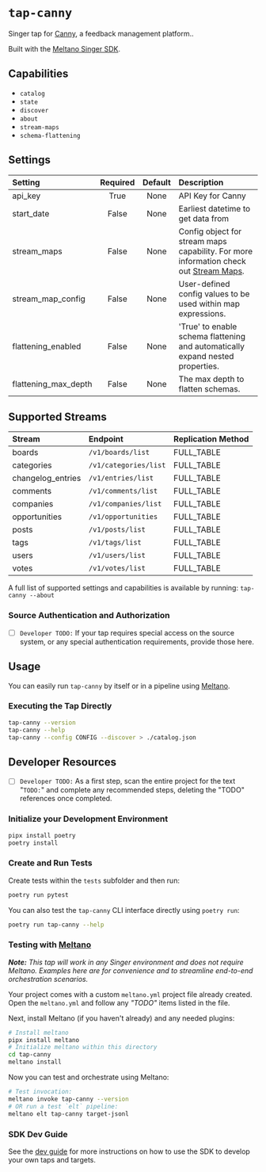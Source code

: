 # `tap-canny`

Singer tap for [Canny](https://canny.io/), a feedback management platform..

Built with the [Meltano Singer SDK](https://sdk.meltano.com).

## Capabilities

* `catalog`
* `state`
* `discover`
* `about`
* `stream-maps`
* `schema-flattening`

## Settings

| Setting             | Required | Default | Description |
|:--------------------|:--------:|:-------:|:------------|
| api_key             | True     | None    | API Key for Canny |
| start_date          | False    | None    | Earliest datetime to get data from |
| stream_maps         | False    | None    | Config object for stream maps capability. For more information check out [Stream Maps](https://sdk.meltano.com/en/latest/stream_maps.html). |
| stream_map_config   | False    | None    | User-defined config values to be used within map expressions. |
| flattening_enabled  | False    | None    | 'True' to enable schema flattening and automatically expand nested properties. |
| flattening_max_depth| False    | None    | The max depth to flatten schemas. |

## Supported Streams

| Stream            | Endpoint              | Replication Method |
| :---------------- | :-------------------- | :----------------- |
| boards            | `/v1/boards/list`     | FULL_TABLE         |
| categories        | `/v1/categories/list` | FULL_TABLE         |
| changelog_entries | `/v1/entries/list`    | FULL_TABLE         |
| comments          | `/v1/comments/list`   | FULL_TABLE         |
| companies         | `/v1/companies/list`  | FULL_TABLE         |
| opportunities     | `/v1/opportunities`   | FULL_TABLE         |
| posts             | `/v1/posts/list`      | FULL_TABLE         |
| tags              | `/v1/tags/list`       | FULL_TABLE         |
| users             | `/v1/users/list`      | FULL_TABLE         |
| votes             | `/v1/votes/list`      | FULL_TABLE         |

A full list of supported settings and capabilities is available by running: `tap-canny --about`

### Source Authentication and Authorization

- [ ] `Developer TODO:` If your tap requires special access on the source system, or any special authentication requirements, provide those here.

## Usage

You can easily run `tap-canny` by itself or in a pipeline using [Meltano](https://meltano.com/).

### Executing the Tap Directly

```bash
tap-canny --version
tap-canny --help
tap-canny --config CONFIG --discover > ./catalog.json
```

## Developer Resources

- [ ] `Developer TODO:` As a first step, scan the entire project for the text "`TODO:`" and complete any recommended steps, deleting the "TODO" references once completed.

### Initialize your Development Environment

```bash
pipx install poetry
poetry install
```

### Create and Run Tests

Create tests within the `tests` subfolder and then run:

```bash
poetry run pytest
```

You can also test the `tap-canny` CLI interface directly using `poetry run`:

```bash
poetry run tap-canny --help
```

### Testing with [Meltano](https://www.meltano.com)

_**Note:** This tap will work in any Singer environment and does not require Meltano.
Examples here are for convenience and to streamline end-to-end orchestration scenarios._

Your project comes with a custom `meltano.yml` project file already created. Open the `meltano.yml` and follow any _"TODO"_ items listed in
the file.

Next, install Meltano (if you haven't already) and any needed plugins:

```bash
# Install meltano
pipx install meltano
# Initialize meltano within this directory
cd tap-canny
meltano install
```

Now you can test and orchestrate using Meltano:

```bash
# Test invocation:
meltano invoke tap-canny --version
# OR run a test `elt` pipeline:
meltano elt tap-canny target-jsonl
```

### SDK Dev Guide

See the [dev guide](https://sdk.meltano.com/en/latest/dev_guide.html) for more instructions on how to use the SDK to
develop your own taps and targets.
